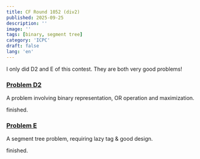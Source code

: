 ```yaml
---
title: CF Round 1052 (div2)
published: 2025-09-25
description: ''
image: ''
tags: [binary, segment tree]
category: 'ICPC'
draft: false 
lang: 'en'
---
```


I only did D2 and E of this contest. They are both very good problems!

### [Problem D2](https://codeforces.com/problemset/problem/2146/D2)

A problem involving binary representation, OR operation and maximization.

finished.

### [Problem E](https://codeforces.com/problemset/problem/2146/E)

A segment tree problem, requiring lazy tag & good design.

finished.